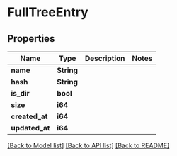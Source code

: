 # FullTreeEntry

## Properties

Name | Type | Description | Notes
------------ | ------------- | ------------- | -------------
**name** | **String** |  | 
**hash** | **String** |  | 
**is_dir** | **bool** |  | 
**size** | **i64** |  | 
**created_at** | **i64** |  | 
**updated_at** | **i64** |  | 

[[Back to Model list]](../README.md#documentation-for-models) [[Back to API list]](../README.md#documentation-for-api-endpoints) [[Back to README]](../README.md)


